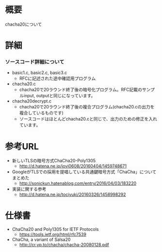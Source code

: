 # 概要
chacha20について

# 詳細

### ソースコード詳細について
- basic1.c, basic2.c, basic3.c
  - RFCに記述された途中確認用プログラム
- chacha20.c
  - chacha20で20ラウンド終了後の暗号化プログラム。RFC記載のサンプルinput, outputと同じになっています。
- chacha20decrypt.c
  - chacha20で20ラウンド終了後の複合プログラム(chacha20.cの出力を複合しているものです)
  - ソースコードはほとんどchacha20.cと同じで、出力のための修正を入れています。

# 参考URL
- 新しいTLSの暗号方式ChaCha20-Poly1305
  - http://d.hatena.ne.jp/jovi0608/20160404/1459748671
- GoogleがTLSでの採用を提唱している共通鍵暗号方式「ChaCha」についてまとめた
  - http://sonickun.hatenablog.com/entry/2016/04/03/183220
- 実装に関する参考
  - http://d.hatena.ne.jp/tociyuki/20160326/1458998292

# 仕様書
- ChaCha20 and Poly1305 for IETF Protocols
  - https://tools.ietf.org/html/rfc7539
- ChaCha, a variant of Salsa20
  - http://cr.yp.to/chacha/chacha-20080128.pdf
